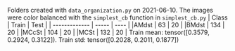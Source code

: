 Folders created with `data_organization.py` on 2021-06-10.
The images were color balanced with the `simplest_cb` function in `simplest_cb.py`
| Class         | Train | Test |
| ------------- | ----- | ---- |
|AMdst | 63 | 20 |
|BMdst | 134 | 20 |
|MCcSt | 104 | 20 |
|MCSt | 132 | 20 |
Train mean: tensor([0.3579, 0.2924, 0.3122]). 
Train std: tensor([0.2028, 0.2011, 0.1877])